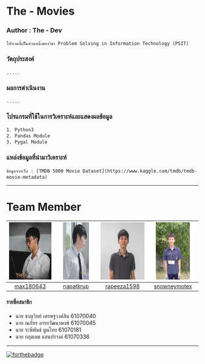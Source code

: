 # The - Movies
### Author : The - Dev
    โปรเจคนี้เป็นส่วนหนึ่งของวิชา Problem Solving in Information Technology (PSIT)
### วัตถุประสงค์
    .....
### ผลการดำเนินงาน
    .....
### โปรแกรมที่ใช้ในการวิเคราะห์และแสดงผลข้อมูล
    1. Python3
    2. Pandas Module
    3. Pygal Module
### แหล่งข้อมูลที่นำมาวิเคราะห์
    ข้อมูลจากเว็บ : [TMDB 5000 Movie Dataset](https://www.kaggle.com/tmdb/tmdb-movie-metadata)
_____
# Team Member
|<img src="README/max180643.jpeg" width="150px" height="150px">|<img src="README/napatkrub.jpeg" width="150px" height="150px">|<img src="README/rapeeza1598.jpeg" width="150px" height="150px">|<img src="README/snowneymotex.jpeg" width="150px" height="150px">|
|:-----:|:-----:|:-----:|:-----:|
|[max180643](https://github.com/max180643)|[napatkrup](https://github.com/NAPATKRUP)|[rapeeza1598](https://github.com/rapeeza1598)|[snowneymotex](https://github.com/snowneymotex)|
#### รายชื่อสมาชิก
- นาย ชาญวิทย์ เศรษฐวงศ์สิน 61070040
- นาย ณภัทร อารยวัฒนาพงษ์ 61070045
- นาย ระพีพันธ์ มูนไทย 61070181
- นาย กฤตเมธ แสนปรางค์ 61070336
_____

[![forthebadge](https://forthebadge.com/images/badges/made-with-python.svg)](https://www.python.org/)
